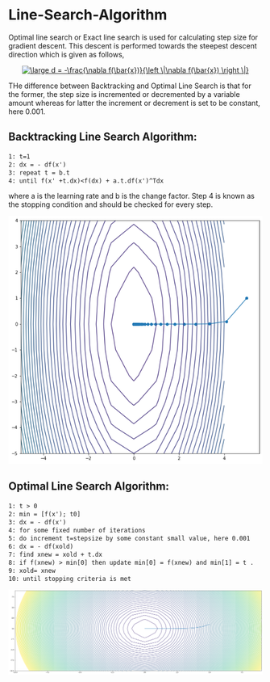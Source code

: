 # Line-Search-Algorithm
 Optimal line search or Exact line search is used for calculating step size for gradient descent. This descent is performed towards the steepest descent direction which is given as follows, 
<p align="center">
 <a href="https://www.codecogs.com/eqnedit.php?latex=\large&space;d&space;=&space;-\frac{\nabla&space;f(\bar{x})}{\left&space;\|\nabla&space;f(\bar{x})&space;\right&space;\|}" target="_blank"><img src="https://latex.codecogs.com/gif.latex?\large&space;d&space;=&space;-\frac{\nabla&space;f(\bar{x})}{\left&space;\|\nabla&space;f(\bar{x})&space;\right&space;\|}" title="\large d = -\frac{\nabla f(\bar{x})}{\left \|\nabla f(\bar{x}) \right \|}" /></a> 
</p>

THe difference between Backtracking and Optimal Line Search is that for the former, the step size is incremented or decremented by a variable amount whereas for latter the increment or decrement is set to be constant, here 0.001. 

## Backtracking Line Search Algorithm:

```
1: t=1
2: dx = - df(x')
3: repeat t = b.t
4: until f(x' +t.dx)<f(dx) + a.t.df(x')^Tdx
```

where a is the learning rate and b is the change factor. Step 4 is known as the stopping condition and should be checked for every step. <br>

<p align="center">
  <img src="https://raw.githubusercontent.com/tanishkasingh9/Line-Search-Algorithm/master/Images/tmain.png"> 
  </p>


## Optimal Line Search Algorithm:

```
1: t > 0
2: min = [f(x'); t0]
3: dx = - df(x')
4: for some fixed number of iterations
5: do increment t=stepsize by some constant small value, here 0.001
6: dx = - df(xold)
7: find xnew = xold + t.dx
8: if f(xnew) > min[0] then update min[0] = f(xnew) and min[1] = t .
9: xold= xnew
10: until stopping criteria is met

```
<p align="center">
  <img src="https://raw.githubusercontent.com/tanishkasingh9/Line-Search-Algorithm/master/Images/exact.png"> 
  </p>
